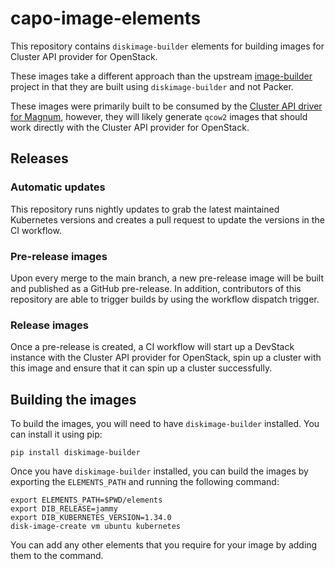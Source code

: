 # capo-image-elements

This repository contains `diskimage-builder` elements for building images for
Cluster API provider for OpenStack.

These images take a different approach than the upstream
[image-builder](https://github.com/kubernetes-sigs/image-builder)
project in that they are built using `diskimage-builder` and not Packer.

These images were primarily built to be consumed by the
[Cluster API driver for Magnum](https://github.com/vexxhost/magnum-cluster-api),
however, they will likely generate `qcow2` images that should work directly
with the Cluster API provider for OpenStack.

## Releases

### Automatic updates

This repository runs nightly updates to grab the latest maintained Kubernetes versions
and creates a pull request to update the versions in the CI workflow.

### Pre-release images

Upon every merge to the main branch, a new pre-release image will be built and published
as a GitHub pre-release.  In addition, contributors of this repository are able to trigger
builds by using the workflow dispatch trigger.

### Release images

Once a pre-release is created, a CI workflow will start up a DevStack instance with the
Cluster API provider for OpenStack, spin up a cluster with this image and ensure that
it can spin up a cluster successfully.

## Building the images

To build the images, you will need to have `diskimage-builder` installed. You
can install it using pip:

```shell
pip install diskimage-builder
```

Once you have `diskimage-builder` installed, you can build the images by
exporting the `ELEMENTS_PATH` and running the following command:

```shell
export ELEMENTS_PATH=$PWD/elements
export DIB_RELEASE=jammy
export DIB_KUBERNETES_VERSION=1.34.0
disk-image-create vm ubuntu kubernetes
```

You can add any other elements that you require for your image by adding them
to the command.
